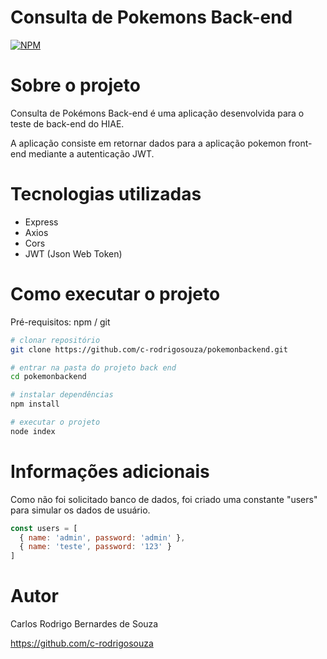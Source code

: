 # Consulta de Pokemons Back-end
[![NPM](https://img.shields.io/npm/l/react)](https://github.com/c-rodrigosouza/pokemonbackend/blob/main/LICENSE) 

# Sobre o projeto

Consulta de Pokémons Back-end é uma aplicação desenvolvida para o teste de back-end do HIAE.

A aplicação consiste em retornar dados para a aplicação pokemon front-end mediante a autenticação JWT.

# Tecnologias utilizadas
- Express 
- Axios
- Cors
- JWT (Json Web Token)

# Como executar o projeto

Pré-requisitos: npm / git

```bash
# clonar repositório
git clone https://github.com/c-rodrigosouza/pokemonbackend.git

# entrar na pasta do projeto back end
cd pokemonbackend

# instalar dependências
npm install

# executar o projeto
node index
```

# Informações adicionais

Como não foi solicitado banco de dados, foi criado uma constante "users" para simular os dados de usuário.

```javascript
const users = [
  { name: 'admin', password: 'admin' },
  { name: 'teste', password: '123' }
]
```

# Autor

Carlos Rodrigo Bernardes de Souza

https://github.com/c-rodrigosouza
